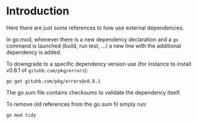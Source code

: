 # Introduction

Here there are just some references to how use external dependencies.

In go.mod, whenever there is a new dependency declaration and a `go` command is launched (build, run test, ...) a new line with the additional dependency is added.

To downgrade to a specific dependency version use (for instance to install v0.8.1 of `gituhb.com/pkg/errors`):

```shell
go get gituhb.com/pkg/errors@v0.8.1
```

The go.sum file contains checksums to validate the dependency itself.

To remove old references from the go.sum fil simply run:

```shell
go mod tidy
```